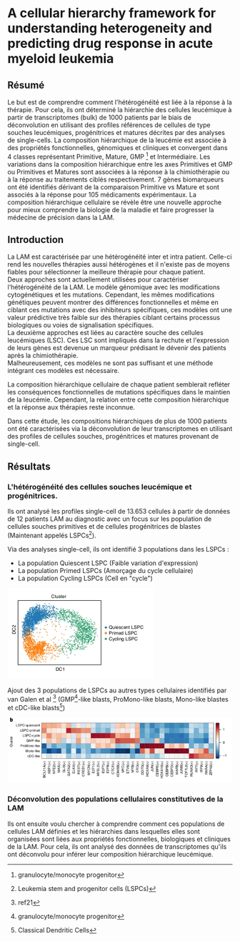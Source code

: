 # A cellular hierarchy framework for understanding heterogeneity and predicting drug response in acute myeloid leukemia

## Résumé

Le but est de comprendre comment l'hétérogénéité est liée à la réponse à la thérapie. Pour cela, ils ont déterminé la hiérarchie des cellules leucémique à partir de transcriptomes (bulk) de 1000 patients par le biais de déconvolution en utilisant des profiles références de cellules de type souches leucémiques, progénitrices et matures décrites par des analyses de single-cells. La composition hiérarchique de la leucémie est associée à des propriétés fonctionnelles, génomiques et cliniques et convergent dans 4 classes représentant Primitive, Mature, GMP [^1] et Intermédiaire. Les variations dans la composition hiérarchique entre les axes Primitives et GMP ou Primitives et Matures sont associées à la réponse à la chimiothérapie ou à la réponse au traitements ciblés respectivement. 7 gènes biomarqueurs ont été identifiés dérivant de la comparaison Primitive vs Mature et sont associés à la réponse pour 105 médicaments expérimentaux. La composition hiérarchique cellulaire se révèle être une nouvelle approche pour mieux comprendre la biologie de la maladie et faire progresser la médecine de précision dans la LAM.

[^1]: granulocyte/monocyte progenitor

## Introduction

La LAM est caractérisée par une hétérogénéité inter et intra patient. Celle-ci rend les nouvelles thérapies aussi hétérogènes et il n'existe pas de moyens fiables pour sélectionner la meilleure thérapie pour chaque patient.  
Deux approches sont actuellement utilisées pour caractériser l'hétérogénéité de la LAM. Le modèle génomique avec les modifications cytogénétiques et les mutations. Cependant, les mêmes modifications génétiques peuvent montrer des différences fonctionnelles et même en ciblant ces mutations avec des inhibiteurs spécifiques, ces modèles ont une valeur prédictive très faible sur des thérapies ciblant certains processus biologiques ou voies de signalisation spécifiques.  
La deuxième approches est liées au caractère souche des cellules leucémiques (LSC). Ces LSC sont impliqués dans la rechute et l'expression de leurs gènes est devenue un marqueur prédisant le dévenir des patients après la chimiothérapie.  
Malheureusement, ces modèles ne sont pas suffisant et une méthode intégrant ces modèles est nécessaire.  

La composition hiérarchique cellulaire de chaque patient semblerait refléter les conséquences fonctionnelles de mutations spécifiques dans le maintien de la leucémie. Cependant, la relation entre cette composition hiérarchique et la réponse aux thérapies reste inconnue.  

Dans cette étude, les compositions hiérarchiques de plus de 1000 patients ont été caractérisées via la déconvolution de leur transcriptomes en utilisant des profiles de cellules souches, progénitrices et matures provenant de single-cell.

## Résultats

### L'hétérogénéité des cellules souches leucémique et progénitrices.

Ils ont analysé les profiles single-cell de 13.653 cellules à partir de données de 12 patients LAM au diagnostic avec un focus sur les population de cellules souches primitives et de cellules progénitrices de blastes (Maintenant appelés LSPCs[^2]).

[^2]: Leukemia stem and progenitor cells (LSPCs)

Via des analyses single-cell, ils ont identifié 3 populations dans les LSPCs :
* La population Quiescent LSPC (Faible variation d'expression)
* La population Primed LSPCs (Amorçage du cycle cellulaire)
* La population Cycling LSPCs (Cell en "cycle")

![Figure 1](./John_D_pictures/fig1a.png)

Ajout des 3 populations de LSPCs au autres types cellulaires identifiés par van Galen et al [^3] (GMP[^1]-like blasts, ProMono-like blasts, Mono-like blastes et cDC-like blasts[^4])

[^3]: ref21
[^4]: Classical Dendritic Cells

![Figure 2](./John_D_pictures/fig1b.png)

### Déconvolution des populations cellulaires constitutives de la LAM

Ils ont ensuite voulu chercher à comprendre comment ces populations de cellules LAM définies et les hiérarchies dans lesquelles elles sont organisées sont liées aux propriétés fonctionnelles, biologiques et cliniques de la LAM. Pour cela, ils ont analysé des données de transcriptomes qu'ils ont déconvolu pour inférer leur composition hiérarchique leucémique.
